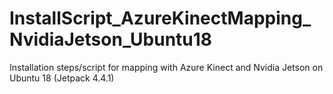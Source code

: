 # InstallScript_AzureKinectMapping_NvidiaJetson_Ubuntu18
Installation steps/script for mapping with Azure Kinect and Nvidia Jetson on Ubuntu 18 (Jetpack 4.4.1)
